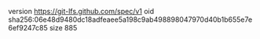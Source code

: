 version https://git-lfs.github.com/spec/v1
oid sha256:06e48d9480dc18adfeaee5a198c9ab498898047970d40b1b655e7e6ef9247c85
size 885
